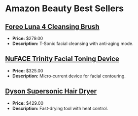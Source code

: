 # Amazon Beauty Best Sellers

## [Foreo Luna 4 Cleansing Brush](https://www.amazon.com/dp/B09WJ1TZ34?tag=mychanneld-20)
- **Price:** $279.00
- **Description:** T‑Sonic facial cleansing with anti‑aging mode.

## [NuFACE Trinity Facial Toning Device](https://www.amazon.com/dp/B01N0QFVWY?tag=mychanneld-20)
- **Price:** $325.00
- **Description:** Micro‑current device for facial contouring.

## [Dyson Supersonic Hair Dryer](https://www.amazon.com/dp/B01MQ0M3SO?tag=mychanneld-20)
- **Price:** $429.00
- **Description:** Fast‑drying tool with heat control.

